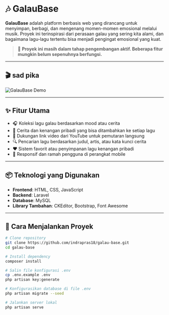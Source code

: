 # 🎶 GalauBase

**GalauBase** adalah platform berbasis web yang dirancang untuk menyimpan, berbagi, dan mengenang momen-momen emosional melalui musik. Proyek ini terinspirasi dari perasaan galau yang sering kita alami, dan bagaimana lagu-lagu tertentu bisa menjadi pengingat emosional yang kuat.

> 🚧 **Proyek ini masih dalam tahap pengembangan aktif. Beberapa fitur mungkin belum sepenuhnya berfungsi.**

---

## 🎬 sad pika

![GalauBase Demo](https://gifsec.com/wp-content/uploads/2022/09/sad-gif-1.gif)

---

## ✨ Fitur Utama

- 🎧 Koleksi lagu galau berdasarkan mood atau cerita  
- 📖 Cerita dan kenangan pribadi yang bisa ditambahkan ke setiap lagu  
- 📼 Dukungan link video dari YouTube untuk pemutaran langsung  
- 🔍 Pencarian lagu berdasarkan judul, artis, atau kata kunci cerita  
- ❤️ Sistem favorit atau penyimpanan lagu kenangan pribadi  
- 📱 Responsif dan ramah pengguna di perangkat mobile  

---

## 📦 Teknologi yang Digunakan

- **Frontend**: HTML, CSS, JavaScript  
- **Backend**: Laravel  
- **Database**: MySQL  
- **Library Tambahan**: CKEditor, Bootstrap, Font Awesome  

---

## 🚀 Cara Menjalankan Proyek

```bash
# Clone repository
git clone https://github.com/indrapras18/galau-base.git
cd galau-base

# Install dependency
composer install

# Salin file konfigurasi .env
cp .env.example .env
php artisan key:generate

# Konfigurasikan database di file .env
php artisan migrate --seed

# Jalankan server lokal
php artisan serve
